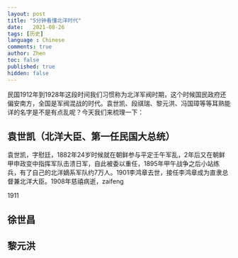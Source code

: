 ```yaml
---
layout: post
title: "5分钟看懂北洋时代"
date:   2021-08-26
tags: [历史]
language : Chinese
comments: true
author: Zhen
toc: false
published: true
hidden: false
---
```

民国1912年到1928年这段时间我们习惯称为北洋军阀时期，这个时候国民政府还偏安南方，全国是军阀混战的时代。袁世凯、段祺瑞、黎元洪、冯国璋等等耳熟能详的名字是不是有点乱呢？今天我们来梳理一下：

## 袁世凯（北洋大臣、第一任民国大总统）
袁世凯，字慰廷，1882年24岁时候就在朝鲜参与平定壬午军乱，2年后又在朝鲜甲申政变中指挥军队击溃日军，自此被委以重任，1895年甲午战争之后小站练兵，有了自己的北洋嫡系军队约7万人。1901李鸿章去世，接任李鸿章成为直隶总督兼北洋大臣。1908年慈禧病逝，zaifeng

1911

## 徐世昌

## 黎元洪
<!--stackedit_data:
eyJoaXN0b3J5IjpbLTExNTE3NTczMjYsLTE2OTUwMDUwODBdfQ
==
-->
